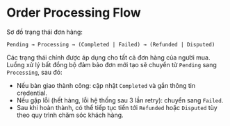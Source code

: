 # Order Processing Flow

Sơ đồ trạng thái đơn hàng:

```
Pending → Processing → (Completed | Failed) → (Refunded | Disputed)
```

Các trạng thái chính được áp dụng cho tất cả đơn hàng của người mua. Luồng xử lý bất đồng bộ đảm bảo đơn mới tạo sẽ chuyển từ `Pending` sang `Processing`, sau đó:

- Nếu bàn giao thành công: cập nhật `Completed` và gắn thông tin credential.
- Nếu gặp lỗi (hết hàng, lỗi hệ thống sau 3 lần retry): chuyển sang `Failed`.
- Sau khi hoàn thành, có thể tiếp tục tiến tới `Refunded` hoặc `Disputed` tùy theo quy trình chăm sóc khách hàng.
